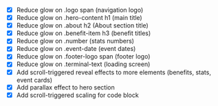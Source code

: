 - [x] Reduce glow on .logo span (navigation logo)
- [x] Reduce glow on .hero-content h1 (main title)
- [x] Reduce glow on .about h2 (About section title)
- [x] Reduce glow on .benefit-item h3 (benefit titles)
- [x] Reduce glow on .number (stats numbers)
- [x] Reduce glow on .event-date (event dates)
- [x] Reduce glow on .footer-logo span (footer logo)
- [x] Reduce glow on .terminal-text (loading screen)
- [x] Add scroll-triggered reveal effects to more elements (benefits, stats, event cards)
- [x] Add parallax effect to hero section
- [x] Add scroll-triggered scaling for code block
